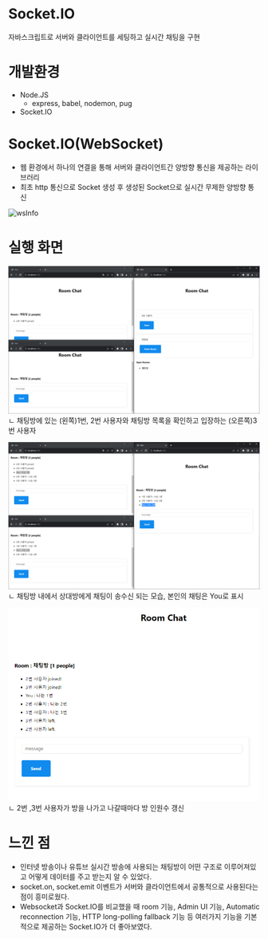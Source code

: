 # Socket.IO
자바스크립트로 서버와 클라이언트를 세팅하고 실시간 채팅을 구현


# 개발환경
- Node.JS
  - express, babel, nodemon, pug
- Socket.IO


# Socket.IO(WebSocket)
- 웹 환경에서 하나의 연결을 통해 서버와 클라이언트간 양방향 통신을 제공하는 라이브러리
- 최초 http 통신으로 Socket 생성 후 생성된 Socket으로 실시간 무제한 양방향 통신

![wsInfo](https://img1.daumcdn.net/thumb/R1280x0/?scode=mtistory2&fname=https%3A%2F%2Fblog.kakaocdn.net%2Fdn%2FD7H9g%2FbtrV6dPzOCG%2Fmmz0gCCsxzkbv903ptRX71%2Fimg.png)

# 실행 화면
![test1](./img/test1.PNG)
ㄴ 채팅방에 있는 (왼쪽)1번, 2번 사용자와 채팅방 목록을 확인하고 입장하는 (오른쪽)3번 사용자


![test2](./img/test2.PNG)
ㄴ 채팅방 내에서 상대방에게 채팅이 송수신 되는 모습, 본인의 채팅은 You로 표시


![test3](./img/test3.PNG)
ㄴ 2번 ,3번 사용자가 방을 나가고 나갈때마다 방 인원수 갱신


# 느낀 점
- 인터넷 방송이나 유튜브 실시간 방송에 사용되는 채팅방이 어떤 구조로 이루어져있고 어떻게 데이터를 주고 받는지 알 수 있었다.
- socket.on, socket.emit 이벤트가 서버와 클라이언트에서 공통적으로 사용된다는 점이 흥미로웠다.
- Websocket과 Socket.IO를 비교했을 때 room 기능, Admin UI 기능, Automatic reconnection 기능, HTTP long-polling fallback 기능 등 여러가지 기능을 기본적으로 제공하는 Socket.IO가 더 좋아보였다.
